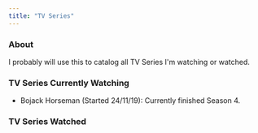 ```yaml
---
title: "TV Series"
---
```


### About

I probably will use this to catalog all TV Series I'm watching or watched.

### TV Series Currently Watching

- Bojack Horseman (Started 24/11/19): Currently finished Season 4.

### TV Series Watched
